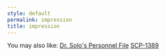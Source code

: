 ```yaml
---
style: default
permalink: impression
title: impression
---
```

You may also like:
[Dr. Solo's Personnel File](http://scp-wiki.net/dr-solo-s-personnel-file)
[SCP-1389](http://scp-wiki.net/scp-1389)
